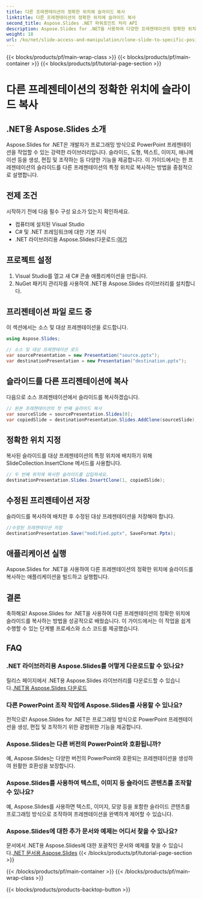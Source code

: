 ```yaml
---
title: 다른 프레젠테이션의 정확한 위치에 슬라이드 복사
linktitle: 다른 프레젠테이션의 정확한 위치에 슬라이드 복사
second_title: Aspose.Slides .NET 파워포인트 처리 API
description: Aspose.Slides for .NET을 사용하여 다양한 프레젠테이션의 정확한 위치에 슬라이드를 복사하는 방법을 알아보세요. 이 단계별 가이드에서는 원활한 PowerPoint 조작을 위한 소스 코드와 지침을 제공합니다.
weight: 18
url: /ko/net/slide-access-and-manipulation/clone-slide-to-specific-position-in-another-presentation/
---
```


{{< blocks/products/pf/main-wrap-class >}}
{{< blocks/products/pf/main-container >}}
{{< blocks/products/pf/tutorial-page-section >}}

# 다른 프레젠테이션의 정확한 위치에 슬라이드 복사


## .NET용 Aspose.Slides 소개

Aspose.Slides for .NET은 개발자가 프로그래밍 방식으로 PowerPoint 프레젠테이션을 작업할 수 있는 강력한 라이브러리입니다. 슬라이드, 도형, 텍스트, 이미지, 애니메이션 등을 생성, 편집 및 조작하는 등 다양한 기능을 제공합니다. 이 가이드에서는 한 프레젠테이션의 슬라이드를 다른 프레젠테이션의 특정 위치로 복사하는 방법을 중점적으로 설명합니다.

## 전제 조건

시작하기 전에 다음 필수 구성 요소가 있는지 확인하세요.

- 컴퓨터에 설치된 Visual Studio
- C# 및 .NET 프레임워크에 대한 기본 지식
-  .NET 라이브러리용 Aspose.Slides(다운로드:[여기](https://releases.aspose.com/slides/net/)

## 프로젝트 설정

1. Visual Studio를 열고 새 C# 콘솔 애플리케이션을 만듭니다.
2. NuGet 패키지 관리자를 사용하여 .NET용 Aspose.Slides 라이브러리를 설치합니다.

## 프리젠테이션 파일 로드 중

이 섹션에서는 소스 및 대상 프레젠테이션을 로드합니다.

```csharp
using Aspose.Slides;

// 소스 및 대상 프레젠테이션 로드
var sourcePresentation = new Presentation("source.pptx");
var destinationPresentation = new Presentation("destination.pptx");
```

## 슬라이드를 다른 프리젠테이션에 복사

다음으로 소스 프레젠테이션에서 슬라이드를 복사하겠습니다.

```csharp
// 원본 프레젠테이션의 첫 번째 슬라이드 복사
var sourceSlide = sourcePresentation.Slides[0];
var copiedSlide = destinationPresentation.Slides.AddClone(sourceSlide);
```

## 정확한 위치 지정

복사된 슬라이드를 대상 프레젠테이션의 특정 위치에 배치하기 위해 SlideCollection.InsertClone 메서드를 사용합니다.

```csharp
// 두 번째 위치에 복사한 슬라이드를 삽입하세요.
destinationPresentation.Slides.InsertClone(1, copiedSlide);
```

## 수정된 프리젠테이션 저장

슬라이드를 복사하여 배치한 후 수정된 대상 프레젠테이션을 저장해야 합니다.

```csharp
//수정된 프레젠테이션 저장
destinationPresentation.Save("modified.pptx", SaveFormat.Pptx);
```

## 애플리케이션 실행

Aspose.Slides for .NET을 사용하여 다른 프레젠테이션의 정확한 위치에 슬라이드를 복사하는 애플리케이션을 빌드하고 실행합니다.

## 결론

축하해요! Aspose.Slides for .NET을 사용하여 다른 프레젠테이션의 정확한 위치에 슬라이드를 복사하는 방법을 성공적으로 배웠습니다. 이 가이드에서는 이 작업을 쉽게 수행할 수 있는 단계별 프로세스와 소스 코드를 제공했습니다.

## FAQ

### .NET 라이브러리용 Aspose.Slides를 어떻게 다운로드할 수 있나요?

 릴리스 페이지에서 .NET용 Aspose.Slides 라이브러리를 다운로드할 수 있습니다.[.NET용 Aspose.Slides 다운로드](https://releases.aspose.com/slides/net/)

### 다른 PowerPoint 조작 작업에 Aspose.Slides를 사용할 수 있나요?

전적으로! Aspose.Slides for .NET은 프로그래밍 방식으로 PowerPoint 프레젠테이션을 생성, 편집 및 조작하기 위한 광범위한 기능을 제공합니다.

### Aspose.Slides는 다른 버전의 PowerPoint와 호환됩니까?

예, Aspose.Slides는 다양한 버전의 PowerPoint와 호환되는 프레젠테이션을 생성하여 원활한 호환성을 보장합니다.

### Aspose.Slides를 사용하여 텍스트, 이미지 등 슬라이드 콘텐츠를 조작할 수 있나요?

예, Aspose.Slides를 사용하면 텍스트, 이미지, 모양 등을 포함한 슬라이드 콘텐츠를 프로그래밍 방식으로 조작하여 프레젠테이션을 완벽하게 제어할 수 있습니다.

### Aspose.Slides에 대한 추가 문서와 예제는 어디서 찾을 수 있나요?

 문서에서 .NET용 Aspose.Slides에 대한 포괄적인 문서와 예제를 찾을 수 있습니다.[.NET 문서용 Aspose.Slides](https://reference.aspose.com/slides/net/)
{{< /blocks/products/pf/tutorial-page-section >}}

{{< /blocks/products/pf/main-container >}}
{{< /blocks/products/pf/main-wrap-class >}}

{{< blocks/products/products-backtop-button >}}

